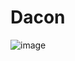 # Dacon 

![image](https://user-images.githubusercontent.com/79087937/127500197-b47aa8bc-1bd5-474b-8462-abd621bc5fdf.png)

